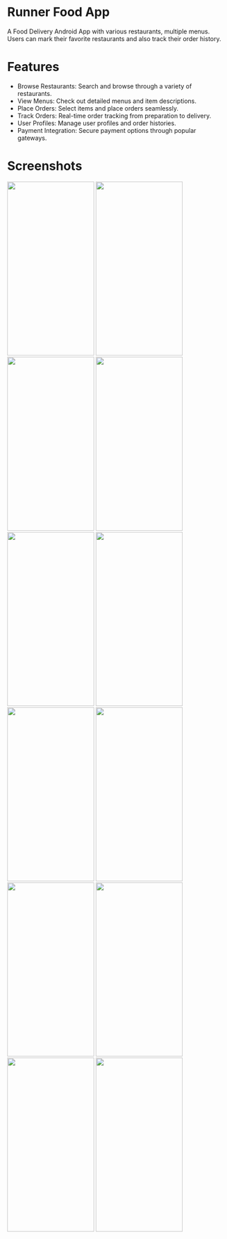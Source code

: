 # Runner Food App
A Food Delivery Android App with various restaurants, multiple menus. Users can mark their favorite restaurants and also track their order history.

# Features
- Browse Restaurants: Search and browse through a variety of restaurants.
- View Menus: Check out detailed menus and item descriptions.
- Place Orders: Select items and place orders seamlessly.
- Track Orders: Real-time order tracking from preparation to delivery.
- User Profiles: Manage user profiles and order histories.
- Payment Integration: Secure payment options through popular gateways.

# Screenshots

<img src="https://github.com/JayK0604/Runner-Food/assets/115945871/98dd2280-a3df-423a-a3b9-63bc38485b95" width="200" height="400">
<img src="https://github.com/JayK0604/Runner-Food/assets/115945871/ecdf656c-bc20-4eb9-8b48-f9775ab1cc13" width="200" height="400">
<img src="https://github.com/JayK0604/Runner-Food/assets/115945871/ecdf656c-bc20-4eb9-8b48-f9775ab1cc13" width="200" height="400">
<img src="https://github.com/JayK0604/Runner-Food/assets/115945871/0b1ec7a8-ce6e-4813-9031-5ec1e4c6db4f" width="200" height="400">
<img src="https://github.com/JayK0604/Runner-Food/assets/115945871/4a84eda1-93e2-4e5b-9160-49136865ce04" width="200" height="400">
<img src="https://github.com/JayK0604/Runner-Food/assets/115945871/3496c9c6-d9fd-4d91-b6bd-b8c3ff30b000" width="200" height="400">
<img src="https://github.com/JayK0604/Runner-Food/assets/115945871/d8d2d87c-68a4-4391-a0ed-c0d182995bdf" width="200" height="400">
<img src="https://github.com/JayK0604/Runner-Food/assets/115945871/57e03614-36bd-40bc-8938-81d7cc986a7c" width="200" height="400">
<img src="https://github.com/JayK0604/Runner-Food/assets/115945871/24cb8448-b6d1-4369-bf29-d6316ea61877" width="200" height="400">
<img src="https://github.com/JayK0604/Runner-Food/assets/115945871/2768813a-a8c3-4c59-ac0b-37370d085152" width="200" height="400">
<img src="https://github.com/JayK0604/Runner-Food/assets/115945871/96e9ec3b-afce-4e31-88db-ab95b8423d8c" width="200" height="400">
<img src="https://github.com/JayK0604/Runner-Food/assets/115945871/505e9d4a-2a95-48d1-8e66-6f7a24995cb8" width="200" height="400">
